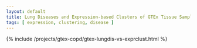 ```yaml
---
layout: default
title: Lung Diseases and Expression-based Clusters of GTEx Tissue Samples
tags: [ expression, clustering, disease ]
---
```


{% include /projects/gtex-copd/gtex-lungdis-vs-exprclust.html %}
